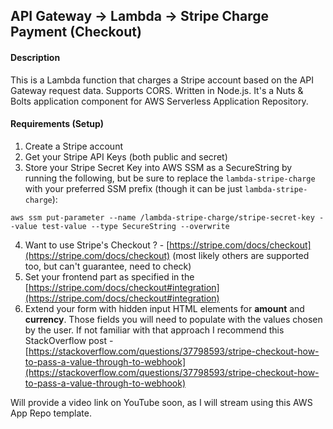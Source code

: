 
## API Gateway -> Lambda -> Stripe Charge Payment (Checkout)

#### Description
This is a Lambda function that charges a Stripe account based on the API Gateway request data. Supports CORS. Written in Node.js. It's a Nuts & Bolts application component for AWS Serverless Application Repository.

#### Requirements (Setup)

1. Create a Stripe account
2. Get your Stripe API Keys (both public and secret)
3. Store your Stripe Secret Key into AWS SSM as a SecureString by running the following, but be sure to replace the `lambda-stripe-charge` with your preferred SSM prefix (though it can be just `lambda-stripe-charge`):

```ssh
aws ssm put-parameter --name /lambda-stripe-charge/stripe-secret-key --value test-value --type SecureString --overwrite
```

4. Want to use Stripe's Checkout ? - [https://stripe.com/docs/checkout](https://stripe.com/docs/checkout)
 (most likely others are supported too, but can't guarantee, need to check)
5. Set your frontend part as specified in the [https://stripe.com/docs/checkout#integration](https://stripe.com/docs/checkout#integration)
6. Extend your form with hidden input HTML elements for **amount** and **currency**. Those fields you will need to populate with the values chosen by the user. If not familiar with that approach I recommend this StackOverflow post - [https://stackoverflow.com/questions/37798593/stripe-checkout-how-to-pass-a-value-through-to-webhook](https://stackoverflow.com/questions/37798593/stripe-checkout-how-to-pass-a-value-through-to-webhook)

Will provide a video link on YouTube soon, as I will stream using this AWS App Repo template.
